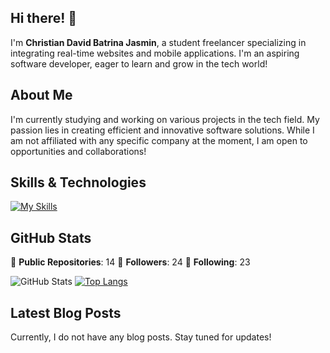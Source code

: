 ## Hi there! 👋

I'm **Christian David Batrina Jasmin**, a student freelancer specializing in integrating real-time websites and mobile applications. I'm an aspiring software developer, eager to learn and grow in the tech world!

## About Me

I'm currently studying and working on various projects in the tech field. My passion lies in creating efficient and innovative software solutions. While I am not affiliated with any specific company at the moment, I am open to opportunities and collaborations!

## Skills & Technologies

[![My Skills](https://skillicons.dev/icons?i=figma,firebase,flutter,tensorflow,dart,ts,js,nextjs,nodejs,express,androidstudio,supabase,arduino,html,css,mysql,mongodb,react,tailwind,bootstrap,php,laravel,py,vscode,git,postman&perline=8)](https://skillicons.dev)

## GitHub Stats
🌟 **Public Repositories**: 14
👥 **Followers**: 24
🔗 **Following**: 23

![GitHub Stats](https://github-readme-stats.vercel.app/api?username=kyuremmmmz&show_icons=true&hide_title=true&count_private=true&theme=radical)
[![Top Langs](https://github-readme-stats.vercel.app/api/top-langs/?username=kyuremmmmz&layout=compact&theme=dark)](https://github.com/anuraghazra/github-readme-stats)

## Latest Blog Posts

Currently, I do not have any blog posts. Stay tuned for updates!
